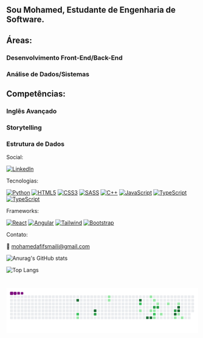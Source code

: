 ## Sou Mohamed, Estudante de Engenharia de Software.

## Áreas:
### Desenvolvimento Front-End/Back-End
### Análise de Dados/Sistemas

## Competências:
### Inglês Avançado
### Storytelling
### Estrutura de Dados

Social:

[![LinkedIn](https://img.shields.io/badge/LinkedIn-0077B5?style=for-the-badge&logo=linkedin&logoColor=white)](https://www.linkedin.com/in/mohamedafif/)

Tecnologias:

[![Python](https://img.shields.io/badge/Python-3776AB?style=for-the-badge&logo=python&logoColor=white)]()
[![HTML5](https://img.shields.io/badge/HTML5-E34F26?style=for-the-badge&logo=html5&logoColor=white)]()
[![CSS3](https://img.shields.io/badge/CSS3-1572B6?style=for-the-badge&logo=css3&logoColor=white)]()
[![SASS](https://img.shields.io/badge/Sass-CC6699?style=for-the-badge&logo=sass&logoColor=white)]()
[![C++](https://img.shields.io/badge/C%2B%2B-00599C?style=for-the-badge&logo=c%2B%2B&logoColor=white)]()
[![JavaScript](https://img.shields.io/badge/JavaScript-F7DF1E?style=for-the-badge&logo=javascript&logoColor=black)]()
[![TypeScript](https://img.shields.io/badge/TypeScript-007ACC?style=for-the-badge&logo=typescript&logoColor=white)]()
[![TypeScript](https://img.shields.io/badge/Microsoft_Office-D83B01?style=for-the-badge&logo=microsoft-office&logoColor=white
)]()

Frameworks:

[![React](https://img.shields.io/badge/React-20232A?style=for-the-badge&logo=react&logoColor=61DAFB)]()
[![Angular](https://img.shields.io/badge/Angular-DD0031?style=for-the-badge&logo=angular&logoColor=white)]()
[![Tailwind](https://img.shields.io/badge/Tailwind_CSS-38B2AC?style=for-the-badge&logo=tailwind-css&logoColor=white)]()
[![Bootstrap](https://img.shields.io/badge/Bootstrap-563D7C?style=for-the-badge&logo=bootstrap&logoColor=white)]()

Contato:

📧 mohamedafifsmaili@gmail.com

![Anurag's GitHub stats](https://github-readme-stats.vercel.app/api?username=afeifz&show_icons=true&theme=tokyonight)

![Top Langs](https://github-readme-stats.vercel.app/api/top-langs/?username=anuraghazra&layout=compact&theme=tokyonight)

# ![snake gif](https://github.com/afeifz/afeifz/blob/output/github-contribution-grid-snake.gif)






